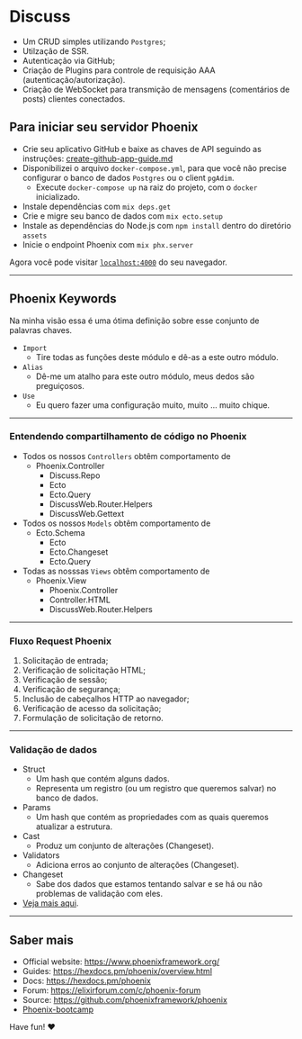 # Discuss

- Um CRUD simples utilizando `Postgres`;
- Utilzação de SSR.
- Autenticação via GitHub;
- Criação de Plugins para controle de requisição AAA (autenticação/autorização).
- Criação de WebSocket para transmição de mensagens (comentários de posts) clientes conectados.

## Para iniciar seu servidor Phoenix

- Crie seu aplicativo GitHub e baixe as chaves de API seguindo as instruções: [create-github-app-guide.md](https://github.com/dwyl/elixir-auth-github/blob/master/create-github-app-guide.md)
- Disponibilizei o arquivo `docker-compose.yml`, para que você não precise configurar o banco de dados `Postgres` ou o client `pgAdim`.
  - Execute `docker-compose up` na raiz do projeto, com o `docker` inicializado.
- Instale dependências com `mix deps.get`
- Crie e migre seu banco de dados com `mix ecto.setup`
- Instale as dependências do Node.js com `npm install` dentro do diretório `assets`
- Inicie o endpoint Phoenix com `mix phx.server`

Agora você pode visitar [`localhost:4000`](http://localhost:4000) do seu navegador.

___

## Phoenix Keywords

Na minha visão essa é uma ótima definição sobre esse conjunto de palavras chaves.

- `Import`
  - Tire todas as funções deste módulo e dê-as a este outro módulo.
- `Alias`
  - Dê-me um atalho para este outro módulo, meus dedos são preguiçosos.
- `Use`
  - Eu quero fazer uma configuração muito, muito ... muito chique.

___

### Entendendo compartilhamento de código no Phoenix

- Todos os nossos `Controllers` obtêm comportamento de
  - Phoenix.Controller
    - Discuss.Repo
    - Ecto
    - Ecto.Query
    - DiscussWeb.Router.Helpers
    - DiscussWeb.Gettext
- Todos os nossos `Models` obtêm comportamento de
  - Ecto.Schema
    - Ecto
    - Ecto.Changeset
    - Ecto.Query
- Todas as nosssas `Views` obtêm comportamento de
  - Phoenix.View
    - Phoenix.Controller
    - Controller.HTML
    - DiscussWeb.Router.Helpers
  
___

### Fluxo Request Phoenix

1. Solicitação de entrada;
2. Verificação de solicitação HTML;
3. Verificação de sessão;
4. Verificação de segurança;
5. Inclusão de cabeçalhos HTTP ao navegador;
6. Verificação de acesso da solicitação;
7. Formulação de solicitação de retorno.

___

### Validação de dados

- Struct
  - Um hash que contém alguns dados.
  - Representa um registro (ou um registro que queremos salvar) no banco de dados.
- Params
  - Um hash que contém as propriedades com as quais queremos atualizar a estrutura.
- Cast
  - Produz um conjunto de alterações (Changeset).
- Validators
  - Adiciona erros ao conjunto de alterações (Changeset).
- Changeset
  - Sabe dos dados que estamos tentando salvar e se há ou não problemas de validação com eles.
- [Veja mais aqui](https://hexdocs.pm/phoenix/ecto.html).

___

## Saber mais

- Official website: https://www.phoenixframework.org/
- Guides: https://hexdocs.pm/phoenix/overview.html
- Docs: https://hexdocs.pm/phoenix
- Forum: https://elixirforum.com/c/phoenix-forum
- Source: https://github.com/phoenixframework/phoenix
- [Phoenix-bootcamp](https://www.udemy.com/course/the-complete-elixir-and-phoenix-bootcamp-and-tutorial/)
  
Have fun! ❤️
